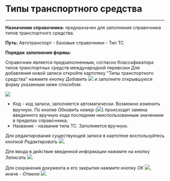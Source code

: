 ﻿#  Типы транспортного средства
______

**Назначение справочника:** предназначен для заполнения справочника типов транспортного средства.

**Путь:** Автотранспорт - Базовые справочники - Тип ТС

**Порядок заполнения формы:**

Справочник является предзаполненным, согласно Классификатора типов транспортных средств международной перевозки
Для добавления новой записи откройте картотеку "Типы транспортного средства" нажмите кнопку *Добавить* ![](topic:Com.AddFiles.Buttons.Btn_Add.png) и заполните открывшуюся форму указанным ниже способом:

![](topic:.AddFiles.Screenshot_20078.jpg)

* Код - код записи, заполняется автоматически. Возможно изменить вручную. По кнопке *Обновить номер* (![](topic:Com.AddFiles.Buttons.Btn_select.png)) происходит замена введенного вручную кода последним неиспользованным значением в пределах справочника;
* Название - название типа ТС. Заполняется вручную.


Для редактирования существующей записи в картотеке воспользуйтесь кнопкой *Редактировать* ![](topic:Com.AddFiles.Buttons.Btn_Edit.png).

Для ввода в действие введенной информации нажмите на кнопку *Записать* ![](topic:Com.AddFiles.Buttons.Btn_Post.png).

Для сохранения документа и его закрытия нажмите кнопку *ОК* ![](topic:Com.AddFiles.Buttons.Btn_Ok_grey.png), иначе - *Отмена* ![](topic:Com.AddFiles.Buttons.Btn_CloseCancel.png).



